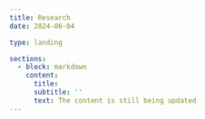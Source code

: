 ```yaml
---
title: Research
date: 2024-06-04

type: landing

sections:
  - block: markdown
    content:
      title:
      subtitle: ''
      text: The content is still being updated
---
```

